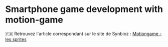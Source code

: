 # Smartphone game development with motion-game

:fr: Retrouvez l'article correspondant sur le site de Synbioz : [Motiongame - les sprites](https://github.com/synbioz/motiongame-sprites)
